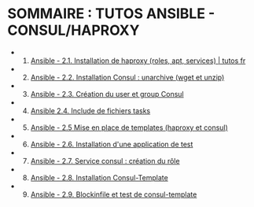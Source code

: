 # SOMMAIRE : TUTOS ANSIBLE - CONSUL/HAPROXY

- 1. [Ansible - 2.1. Installation de haproxy (roles, apt, services) | tutos fr](https://www.youtube.com/watch?v=x6jtqPmquOU)
- 2. [Ansible - 2.2. Installation Consul : unarchive (wget et unzip)](https://www.youtube.com/watch?v=DD9xKyOKuW8)
- 3. [Ansible - 2.3. Création du user et group Consul](https://www.youtube.com/watch?v=cO4nN_bVCLI)
- 4. [Ansible 2.4. Include de fichiers tasks](https://www.youtube.com/watch?v=ZxabhjYL2PE)
- 5. [Ansible - 2.5 Mise en place de templates (haproxy et consul)](https://www.youtube.com/watch?v=heyyyVtRLiQ)
- 6. [Ansible - 2.6. Installation d'une application de test](https://www.youtube.com/watch?v=QA3QOerqcdc)
- 7. [Ansible - 2.7. Service consul : création du rôle](https://www.youtube.com/watch?v=NaqMg-Pt6HQ)
- 8. [Ansible - 2.8. Installation Consul-Template](https://www.youtube.com/watch?v=lHnWgjwiuIc)
- 9. [Ansible - 2.9. Blockinfile et test de consul-template](https://www.youtube.com/watch?v=wgvv8VBzqCo)

